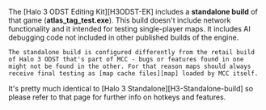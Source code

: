 The [Halo 3 ODST Editing Kit][H3ODST-EK] includes a **standalone build** of that game (**atlas_tag_test.exe**). This build doesn't include network functionality and it intended for testing single-player maps. It includes AI debugging code not included in other published builds of the engine.

```.alert danger
The standalone build is configured differently from the retail build of Halo 3 ODST that's part of MCC - bugs or features found in one might not be found in the other. For that reason maps should always receive final testing as [map cache files][map] loaded by MCC itself.
```

It's pretty much identical to [Halo 3 Standalone][H3-Standalone-build] so please refer to that page for further info on hotkeys and features.
